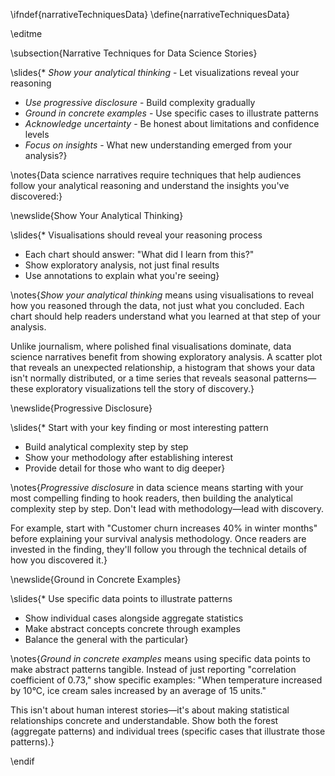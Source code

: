 \ifndef{narrativeTechniquesData}
\define{narrativeTechniquesData}

\editme

\subsection{Narrative Techniques for Data Science Stories}

\slides{* *Show your analytical thinking* - Let visualizations reveal your reasoning
* *Use progressive disclosure* - Build complexity gradually
* *Ground in concrete examples* - Use specific cases to illustrate patterns
* *Acknowledge uncertainty* - Be honest about limitations and confidence levels
* *Focus on insights* - What new understanding emerged from your analysis?}

\notes{Data science narratives require techniques that help audiences follow your analytical reasoning and understand the insights you've discovered:}

\newslide{Show Your Analytical Thinking}

\slides{* Visualisations should reveal your reasoning process
* Each chart should answer: "What did I learn from this?"
* Show exploratory analysis, not just final results
* Use annotations to explain what you're seeing}

\notes{*Show your analytical thinking* means using visualisations to reveal how you reasoned through the data, not just what you concluded. Each chart should help readers understand what you learned at that step of your analysis.

Unlike journalism, where polished final visualisations dominate, data science narratives benefit from showing exploratory analysis. A scatter plot that reveals an unexpected relationship, a histogram that shows your data isn't normally distributed, or a time series that reveals seasonal patterns—these exploratory visualizations tell the story of discovery.}

\newslide{Progressive Disclosure}

\slides{* Start with your key finding or most interesting pattern
* Build analytical complexity step by step
* Show your methodology after establishing interest
* Provide detail for those who want to dig deeper}

\notes{*Progressive disclosure* in data science means starting with your most compelling finding to hook readers, then building the analytical complexity step by step. Don't lead with methodology—lead with discovery.

For example, start with "Customer churn increases 40% in winter months" before explaining your survival analysis methodology. Once readers are invested in the finding, they'll follow you through the technical details of how you discovered it.}

\newslide{Ground in Concrete Examples}

\slides{* Use specific data points to illustrate patterns
* Show individual cases alongside aggregate statistics
* Make abstract concepts concrete through examples
* Balance the general with the particular}

\notes{*Ground in concrete examples* means using specific data points to make abstract patterns tangible. Instead of just reporting "correlation coefficient of 0.73," show specific examples: "When temperature increased by 10°C, ice cream sales increased by an average of 15 units."

This isn't about human interest stories—it's about making statistical relationships concrete and understandable. Show both the forest (aggregate patterns) and individual trees (specific cases that illustrate those patterns).}

\endif
